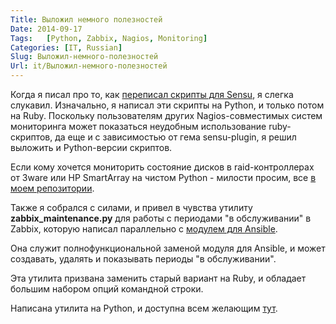 ```yaml
---
Title: Выложил немного полезностей
Date: 2014-09-17
Tags:   [Python, Zabbix, Nagios, Monitoring]
Categories: [IT, Russian]
Slug: Выложил-немного-полезностей
Url: it/Выложил-немного-полезностей
---
```


Когда я писал про то, как [переписал скрипты для Sensu](/it/Переписал-скрипты-на-ruby-для-sensu),
я слегка слукавил. Изначально, я написал эти скрипты на Python,
и только потом на Ruby. Поскольку пользователям других Nagios-совместимых
систем мониторинга может показаться неудобным использование ruby-скриптов,
да еще и с зависимостью от гема sensu-plugin, я решил выложить
и Python-версии скриптов.

Если кому хочется мониторить состояние дисков в raid-контроллерах от 3ware или
HP SmartArray на чистом Python - милости просим, все
[в моем репозитории](https://github.com/abulimov/utils/tree/master/nagios).

Также я собрался с силами, и привел в чувства утилиту **zabbix_maintenance.py**
для работы с периодами "в обслуживании" в Zabbix,
которую написал параллельно с [модулем для Ansible](/it/Модуль-zabbix_maintenance).

Она служит полнофункциональной заменой модуля для Ansible,
и может создавать, удалять и показывать периоды "в обслуживании".

Эта утилита призвана заменить старый вариант на Ruby,
и обладает большим набором опций командной строки.

Написана утилита на Python, и доступна всем желающим [тут](https://github.com/abulimov/utils/blob/master/scripts/zabbix_maintenance.py).
